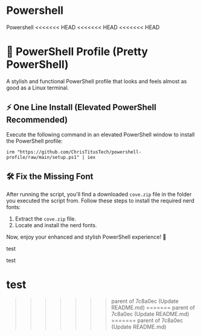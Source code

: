 # Powershell
Powershell
<<<<<<< HEAD
<<<<<<< HEAD
<<<<<<< HEAD
# 🎨 PowerShell Profile (Pretty PowerShell)

A stylish and functional PowerShell profile that looks and feels almost as good as a Linux terminal.

## ⚡ One Line Install (Elevated PowerShell Recommended)

Execute the following command in an elevated PowerShell window to install the PowerShell profile:

```
irm "https://github.com/ChrisTitusTech/powershell-profile/raw/main/setup.ps1" | iex
```

## 🛠️ Fix the Missing Font

After running the script, you'll find a downloaded `cove.zip` file in the folder you executed the script from. Follow these steps to install the required nerd fonts:

1. Extract the `cove.zip` file.
2. Locate and install the nerd fonts.

Now, enjoy your enhanced and stylish PowerShell experience! 🚀



test

test

test
=======
>>>>>>> parent of 7c8a0ec (Update README.md)
=======
>>>>>>> parent of 7c8a0ec (Update README.md)
=======
>>>>>>> parent of 7c8a0ec (Update README.md)
